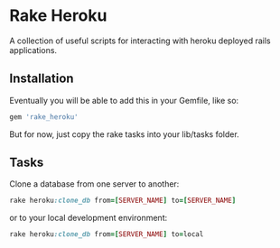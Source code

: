 # Rake Heroku #

A collection of useful scripts for interacting with heroku deployed rails applications.

## Installation ##

Eventually you will be able to add this in your Gemfile, like so:

```ruby
gem 'rake_heroku'
```

But for now, just copy the rake tasks into your lib/tasks folder.

## Tasks ##

Clone a database from one server to another:

```ruby
rake heroku:clone_db from=[SERVER_NAME] to=[SERVER_NAME]
```

or to your local development environment:
```ruby
rake heroku:clone_db from=[SERVER_NAME] to=local
```
